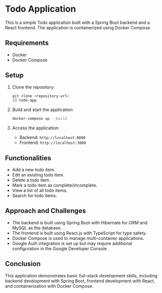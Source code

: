 # Todo Application

This is a simple Todo application built with a Spring Boot backend and a React frontend. The application is containerized using Docker Compose.

## Requirements

- Docker
- Docker Compose

## Setup

1. Clone the repository:
    ```bash
    git clone <repository-url>
    cd todo-app
    ```

2. Build and start the application:
    ```bash
    docker-compose up --build
    ```

3. Access the application:
    - Backend: `http://localhost:8080`
    - Frontend: `http://localhost:3000`

## Functionalities

- Add a new todo item.
- Edit an existing todo item.
- Delete a todo item.
- Mark a todo item as complete/incomplete.
- View a list of all todo items.
- Search for todo items.

## Approach and Challenges

- The backend is built using Spring Boot with Hibernate for ORM and MySQL as the database.
- The frontend is built using React.js with TypeScript for type safety.
- Docker Compose is used to manage multi-container applications.
- Google Auth integration is set up but may require additional configuration in the Google Developer Console.

## Conclusion

This application demonstrates basic full-stack development skills, including backend development with Spring Boot, frontend development with React, and containerization with Docker Compose.

